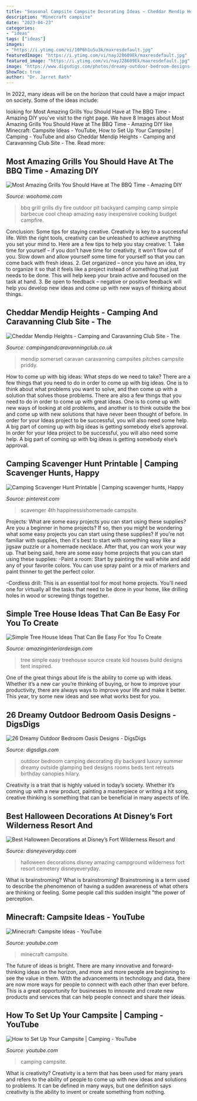```yaml
---
title: "Seasonal Campsite Campsite Decorating Ideas ~ Cheddar Mendip Heights"
description: "Minecraft campsite"
date: "2023-04-23"
categories:
- "ideas"
tags: ["ideas"]
images:
- "https://i.ytimg.com/vi/10P6h1u5u3k/maxresdefault.jpg"
featuredImage: "https://i.ytimg.com/vi/nayJ28609Ek/maxresdefault.jpg"
featured_image: "https://i.ytimg.com/vi/nayJ28609Ek/maxresdefault.jpg"
image: "https://www.digsdigs.com/photos/dreamy-outdoor-bedroom-designs-10-554x615.jpg"
ShowToc: true
author: "Dr. Jarret Rath"
---
```



In 2022, many ideas will be on the horizon that could have a major impact on society. Some of the ideas include: 

	

		
looking for Most Amazing Grills You Should Have at The BBQ Time - Amazing DIY you've visit to the right page. We have 8 Images about Most Amazing Grills You Should Have at The BBQ Time - Amazing DIY like Minecraft: Campsite Ideas - YouTube, How to Set Up Your Campsite | Camping - YouTube and also Cheddar Mendip Heights - Camping and Caravanning Club Site - The. Read more:
		
    
## Most Amazing Grills You Should Have At The BBQ Time - Amazing DIY

<img loading=lazy src="http://www.woohome.com/wp-content/uploads/2016/01/bbq-grill-04.jpg" onerror="this.onerror=null;this.src='https://tse1.mm.bing.net/th?id=OIP.72WEGWxhGidSpEbxMRutogHaGV&amp;pid=15.1';" alt="Most Amazing Grills You Should Have at The BBQ Time - Amazing DIY">

_Source: woohome.com_

>bbq grill grills diy fire outdoor pit backyard camping camp simple barbecue cool cheap amazing easy inexpensive cooking budget campfire. 

	

Conclusion: Some tips for staying creative.
Creativity is key to a successful life. With the right tools, creativity can be unleashed to achieve anything you set your mind to. Here are a few tips to help you stay creative: 1. Take time for yourself – if you don’t have time for creativity, it won’t flow out of you. Slow down and allow yourself some time for yourself so that you can come back with fresh ideas. 2. Get organized – once you have an idea, try to organize it so that it feels like a project instead of something that just needs to be done. This will help keep your brain active and focused on the task at hand. 3. Be open to feedback – negative or positive feedback will help you develop new ideas and come up with new ways of thinking about things.
    
## Cheddar Mendip Heights - Camping And Caravanning Club Site - The

<img loading=lazy src="https://www.campingandcaravanningclub.co.uk/-/media/Images/Campsites/Club-Sites/Cheddar-Mendip-Heights/Cheddar-Mendip-Heights-campiste-page-1.jpg?rev=ee0747d5a86d46d49254b7c93e661be4" onerror="this.onerror=null;this.src='https://tse2.mm.bing.net/th?id=OIP.NF7uLcmb7sXLvm1VKwVCpgHaE7&amp;pid=15.1';" alt="Cheddar Mendip Heights - Camping and Caravanning Club Site - The">

_Source: campingandcaravanningclub.co.uk_

>mendip somerset caravan caravanning campsites pitches campsite priddy. 

	

How to come up with big ideas: What steps do we need to take?
There are a few things that you need to do in order to come up with big ideas. One is to think about what problems you want to solve, and then come up with a solution that solves those problems. There are also a few things that you need to do in order to come up with great ideas. One is to come up with new ways of looking at old problems, and another is to think outside the box and come up with new solutions that have never been thought of before. In order for your Ideas project to be successful, you will also need some help. A big part of coming up with big ideas is getting somebody else’s approval. In order for your Idea project to be successful, you will also need some help. A big part of coming up with big ideas is getting somebody else’s approval.

    
## Camping Scavenger Hunt Printable | Camping Scavenger Hunts, Happy

<img loading=lazy src="https://i.pinimg.com/736x/8a/2a/b5/8a2ab5de1e9097287d13dc625db9f160.jpg" onerror="this.onerror=null;this.src='https://tse3.mm.bing.net/th?id=OIP.FOrAhJKNnkM6W2BCETM5xwHaLH&amp;pid=15.1';" alt="Camping Scavenger Hunt Printable | Camping scavenger hunts, Happy">

_Source: pinterest.com_

>scavenger 4th happinessishomemade campsite. 

	

Projects: What are some easy projects you can start using these supplies?
Are you a beginner in home projects? If so, then you might be wondering what some easy projects you can start using these supplies? If you're not familiar with supplies, then it's best to start with something easy like a jigsaw puzzle or a homemade necklace. After that, you can work your way up. That being said, here are some easy home projects that you can start using these supplies: 
-Paint a room: Start by painting the wall white and add any of your favorite colors. You can use spray paint or a mix of markers and paint thinner to get the perfect color. 

-Cordless drill: This is an essential tool for most home projects. You'll need one for virtually all the tasks that need to be done in your home, like drilling holes in wood or screwing things together.

    
## Simple Tree House Ideas That Can Be Easy For You To Create

<img loading=lazy src="http://www.amazinginteriordesign.com/wp-content/uploads/2013/11/t3.jpg" onerror="this.onerror=null;this.src='https://tse4.mm.bing.net/th?id=OIP.L3WvfX6WTz-b4jqd7YEHsAHaLH&amp;pid=15.1';" alt="Simple Tree House Ideas That Can Be Easy For You To Create">

_Source: amazinginteriordesign.com_

>tree simple easy treehouse source create kid houses build designs tent inspired. 

	

One of the great things about life is the ability to come up with ideas. Whether it’s a new car you’re thinking of buying, or how to improve your productivity, there are always ways to improve your life and make it better. This year, try some new ideas and see what works best for you.

    
## 26 Dreamy Outdoor Bedroom Oasis Designs - DigsDigs

<img loading=lazy src="https://www.digsdigs.com/photos/dreamy-outdoor-bedroom-designs-10-554x615.jpg" onerror="this.onerror=null;this.src='https://tse1.mm.bing.net/th?id=OIP.iJh_y0xf3GXnWXJA_7LLtgHaIO&amp;pid=15.1';" alt="26 Dreamy Outdoor Bedroom Oasis Designs - DigsDigs">

_Source: digsdigs.com_

>outdoor bedroom camping decorating diy backyard luxury summer dreamy outside glamping bed designs rooms beds tent retreats birthday canopies hilary. 

	

Creativity is a trait that is highly valued in today’s society. Whether it’s coming up with a new product, painting a masterpiece or writing a hit song, creative thinking is something that can be beneficial in many aspects of life.

    
## Best Halloween Decorations At Disney’s Fort Wilderness Resort And

<img loading=lazy src="http://www.disneyeveryday.com/wp-content/uploads/2011/10/IMG_4626.jpg" onerror="this.onerror=null;this.src='https://tse2.mm.bing.net/th?id=OIP.OxaFF7wS-n1zltpYJHdB1QHaJ4&amp;pid=15.1';" alt="Best Halloween Decorations at Disney’s Fort Wilderness Resort and">

_Source: disneyeveryday.com_

>halloween decorations disney amazing campground wilderness fort resort cemetery disneyeveryday. 

	

What is brainstroming?
What is brainstroming? Brainstroming is a term used to describe the phenomenon of having a sudden awareness of what others are thinking or feeling. Some people call this sudden insight "the power of perception.

    
## Minecraft: Campsite Ideas - YouTube

<img loading=lazy src="https://i.ytimg.com/vi/10P6h1u5u3k/maxresdefault.jpg" onerror="this.onerror=null;this.src='https://tse1.mm.bing.net/th?id=OIP.vHm9_QZZ3WHl4yEeRJJinAHaEK&amp;pid=15.1';" alt="Minecraft: Campsite Ideas - YouTube">

_Source: youtube.com_

>minecraft campsite. 

	

The future of ideas is bright. There are many innovative and forward-thinking ideas on the horizon, and more and more people are beginning to see the value in them. With the advancements in technology and data, there are now more ways for people to connect with each other than ever before. This is a great opportunity for businesses to innovate and create new products and services that can help people connect and share their ideas.

    
## How To Set Up Your Campsite | Camping - YouTube

<img loading=lazy src="https://i.ytimg.com/vi/nayJ28609Ek/maxresdefault.jpg" onerror="this.onerror=null;this.src='https://tse1.mm.bing.net/th?id=OIP.HXaaiOGd3Dm0DscWK53dSwHaEK&amp;pid=15.1';" alt="How to Set Up Your Campsite | Camping - YouTube">

_Source: youtube.com_

>camping campsite. 

	

What is creativity?
Creativity is a term that has been used for many years and refers to the ability of people to come up with new ideas and solutions to problems. It can be defined in many ways, but one definition says creativity is the ability to invent or create something from nothing.

